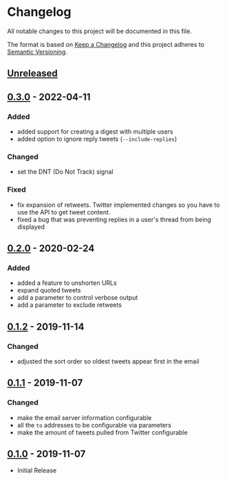# Changelog
All notable changes to this project will be documented in this file.

The format is based on [Keep a Changelog](http://keepachangelog.com/en/1.0.0/)
and this project adheres to [Semantic Versioning](http://semver.org/spec/v2.0.0.html).

## [Unreleased]

## [0.3.0] - 2022-04-11
### Added
- added support for creating a digest with multiple users
- added option to ignore reply tweets (`--include-replies`)
### Changed
- set the DNT (Do Not Track) signal
### Fixed
- fix expansion of retweets. Twitter implemented changes so you have to use the API to get tweet content.
- fixed a bug that was preventing replies in a user's thread from being displayed

## [0.2.0] - 2020-02-24
### Added
- added a feature to unshorten URLs
- expand quoted tweets
- add a parameter to control verbose output
- add a parameter to exclude retweets

## [0.1.2] - 2019-11-14
### Changed
- adjusted the sort order so oldest tweets appear first in the email

## [0.1.1] - 2019-11-07
### Changed
- make the email server information configurable
- all the `to` addresses to be configurable via parameters
- make the amount of tweets pulled from Twitter configurable

## [0.1.0] - 2019-11-07
- Initial Release

[unreleased]: https://github.com/jakewarren/tweetdigest/compare/v0.3.0...HEAD
[0.3.0]: https://github.com/jakewarren/tweetdigest/compare/v0.3.0...v0.3.0
[0.2.0]: https://github.com/jakewarren/tweetdigest/compare/v0.1.2...v0.2.0
[0.1.2]: https://github.com/jakewarren/tweetdigest/compare/v0.1.1...v0.1.2
[0.1.1]: https://github.com/jakewarren/tweetdigest/compare/v0.1.0...v0.1.1
[0.1.0]: https://github.com/jakewarren/tweetdigest/releases/tag/v0.1.0
